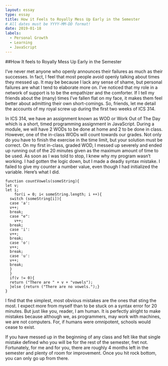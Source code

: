```yaml
---
layout: essay
type: essay
title: How it Feels to Royally Mess Up Early in the Semester
# All dates must be YYYY-MM-DD format!
date: 2019-01-18
labels:
  - Personal Growth
  - Learning
  - JavaScript
---
```


##How It feels to Royally Mess Up Early in the Semester

I’ve never met anyone who openly announces their failures as much as their successes. In fact, I feel that most people avoid openly talking about times they messed up. It may be because I lack any sense of shame, but personal failures are what I tend to elaborate more on. I’ve noticed that my role in a network of support is to be the empathizer and the comforter. If I tell my friends about the (many) times I’ve fallen flat on my face, it makes them feel better about admitting their own short-comings. So, friends, let me detail the accounts of my royal screw up during the first two weeks of ICS 314.

In ICS 314, we have an assignment known as WOD or Work Out of The Day which is a short, timed programming assignment in JavaScript. During a module, we will have 2 WODs to be done at home and 2 to be done in class. However, one of the in-class WODs will count towards our grades. Not only do you have to finish the exercise in the time limit, but your solution must be correct. On my first in-class, graded WOD, I messed up severely and ended up running out of the 20 minutes given as the maximum amount of time to be used. As soon as I was told to stop, I knew why my program wasn’t working. I had gotten the logic down, but I made a deadly syntax mistake. I failed to give my counter a number value, even though I had initialized the variable. Here’s what I did.
```
function countVowels(someString){
let v;
let i;
	for(i = 0; i< someString.length; i ++){
  switch (someString[i]){
  case 'a':
  v++;
  break;
  case "e":
 	v++;
  break;
  case 'i':
  v++;
  break;
  case 'o':
  v++;
  break;
  case 'u':
  v++;
  break;
  }
  }
  if(v != 0){
  return ("There are " + v + "vowels");
  }else {return ("There are no vowels.");}
}
```
I find that the simplest, most obvious mistakes are the ones that sting the most. I expect more from myself than to be stuck on a syntax error for 20 minutes. But just like you, reader, I am human. It is perfectly alright to make mistakes because although we, as programmers, may work with machines, we are not computers. For, if humans were omnipotent, schools would cease to exist.

If you have messed up in the beginning of any class and felt like that single mistake defined who you will be for the rest of the semester, fret not. Fortunately, for me and for you, there are roughly 4 months left in the semester and plenty of room for improvement. Once you hit rock bottom, you can only go up from there. 
